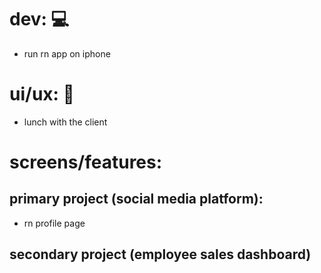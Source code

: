 # dev: 💻
- run rn app on iphone

# ui/ux: 🎨
- lunch with the client

# screens/features: 

## primary project (social media platform): 
- rn profile page

## secondary project (employee sales dashboard)
